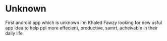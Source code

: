 # Unknown
First android app which is unknown
i'm Khaled Fawzy
looking for new usful app idea to help ppl more effecient, productive, samrt, acheivable in their daily life
